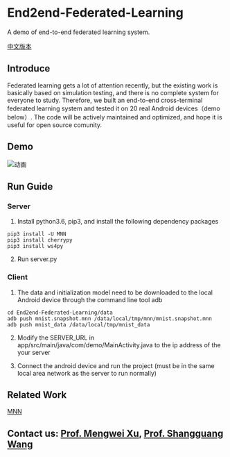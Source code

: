 # End2end-Federated-Learning
A demo of end-to-end federated learning system.

[中文版本](https://github.com/UbiquitousLearning/End2end-Federated-Learning/blob/main/README_CN.md)

## Introduce

Federated learning gets a lot of attention recently, but the existing work is basically based on simulation testing, and there is no complete system for everyone to study. Therefore, we built an end-to-end cross-terminal federated learning system and tested it on 20 real Android devices（demo below）. The code will be actively maintained and optimized, and hope it is useful for open source comunity.

## Demo

![动画](https://user-images.githubusercontent.com/38753457/119244767-65187900-bba6-11eb-8bc6-8b9bf0d7f4d8.gif)

## Run Guide

### Server

1. Install python3.6, pip3, and install the following dependency packages

```
pip3 install -U MNN
pip3 install cherrypy
pip3 install ws4py
```

2. Run server.py

### Client
1. The data and initialization model need to be downloaded to the local Android device through the command line tool adb

```
cd End2end-Federated-Learning/data
adb push mnist.snapshot.mnn /data/local/tmp/mnn/mnist.snapshot.mnn
adb push mnist_data /data/local/tmp/mnist_data
```

2. Modify the SERVER_URL in app/src/main/java/com/demo/MainActivity.java to the ip address of the your server
 
3. Connect the android device and run the project (must be in the same local area network as the server to run normally)


## Related Work

[MNN](https://github.com/alibaba/MNN)

## Contact us: [Prof. Mengwei Xu](https://xumengwei.github.io/), [Prof. Shangguang Wang](http://www.sguangwang.com/)
